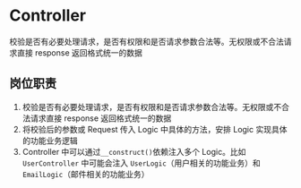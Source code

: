 # Controller
校验是否有必要处理请求，是否有权限和是否请求参数合法等。无权限或不合法请求直接 response 返回格式统一的数据

## 岗位职责
1. 校验是否有必要处理请求，是否有权限和是否请求参数合法等。无权限或不合法请求直接 response 返回格式统一的数据
2. 将校验后的参数或 Request 传入 Logic 中具体的方法，安排 Logic 实现具体的功能业务逻辑
3. Controller 中可以通过`__construct()`依赖注入多个 Logic。比如 `UserController` 中可能会注入 `UserLogic`（用户相关的功能业务）和 `EmailLogic`（邮件相关的功能业务）
